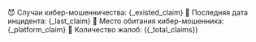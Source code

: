 😈 Случаи кибер-мошенничества: {_existed_claim}
🐛 Последняя дата инцидента: {_last_claim}
🎃 Место обитания кибер-мошенника: {_platform_claim}
🐒 Количество жалоб: ({_total_claims})
